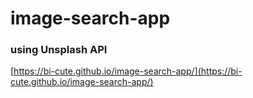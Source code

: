 # image-search-app
### using Unsplash API


[https://bi-cute.github.io/image-search-app/](https://bi-cute.github.io/image-search-app/)
